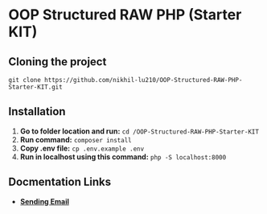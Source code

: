 # OOP Structured RAW PHP (Starter KIT)

## Cloning the project
`git clone https://github.com/nikhil-lu210/OOP-Structured-RAW-PHP-Starter-KIT.git`

## Installation

 1. **Go to folder location and run:** `cd /OOP-Structured-RAW-PHP-Starter-KIT`
 2. **Run command:** `composer install`
 3. **Copy .env file:** `cp .env.example .env`
 4. **Run in localhost using this command:** `php -S localhost:8000`


## Docmentation Links

  - **[Sending Email](project_files/documentation/EMAILDOC.md)**
